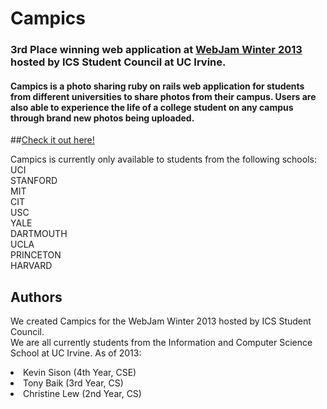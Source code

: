 # Campics

### 3rd Place winning web application at [WebJam Winter 2013](http://student-council.ics.uci.edu/webjam/) hosted by ICS Student Council at UC Irvine.
#### Campics is a photo sharing ruby on rails web application for students from different universities to share photos from their campus. Users are also able to experience the life of a college student on any campus through brand new photos being uploaded. 

##[Check it out here!](http://campics.heroku.com)
</p>
<p>
Campics is currently only available to students from the following schools: 
<br> UCI
<br> STANFORD
<br> MIT
<br> CIT
<br> USC
<br> YALE
<br> DARTMOUTH
<br> UCLA
<br> PRINCETON
<br> HARVARD
</p>
<h2>Authors</h2>
<p>
	We created Campics for the WebJam Winter 2013 hosted by ICS Student Council.
	<br> We are all currently students from the Information and Computer Science School at UC Irvine. 
        As of 2013:
	<li> Kevin Sison (4th Year, CSE)
	<li> Tony Baik (3rd Year, CS)
	<li> Christine Lew (2nd Year, CS)
</p><br>

